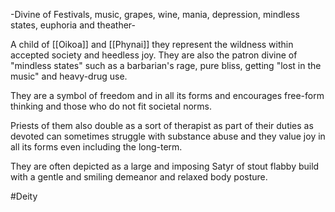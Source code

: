 -Divine of Festivals, music, grapes, wine, mania, depression, mindless states, euphoria and theather-

A child of [[Oikoa]] and [[Phynai]] they represent the wildness within accepted society and heedless joy.
They are also the patron divine of "mindless states" such as a barbarian's rage, pure bliss, getting "lost in the music" and heavy-drug use.

They are a symbol of freedom and in all its forms and encourages free-form thinking and those who do not fit societal norms.

Priests of them also double as a sort of therapist as part of their duties as devoted can sometimes struggle with substance abuse and they value joy in all its forms even including the long-term.

They are often depicted as a large and imposing Satyr of stout flabby build with a gentle and smiling demeanor and relaxed body posture.

#Deity